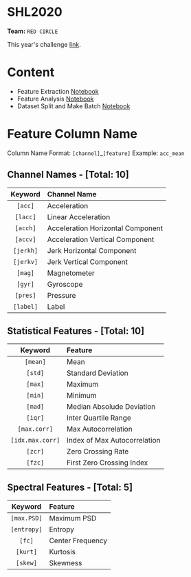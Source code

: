 # SHL2020

**Team:** `RED CIRCLE`

This year's challenge <a href="http://www.shl-dataset.org/activity-recognition-challenge-2020/">link</a>.

# Content

- Feature Extraction <a href="SHL_import_featureExtraction.ipynb">Notebook</a>
- Feature Analysis <a href="SHL_featureAnalysis.ipynb">Notebook</a>
- Dataset Split and Make Batch <a href="SHL_split_and_batch.ipynb">Notebook</a>

# Feature Column Name

Column Name Format: `[channel]`_`[feature]` Example: `acc_mean`

 

## **Channel** Names - [Total: 10]

  
| Keyword | Channel Name |
| :-----: | :-------------------------------- |
|`[acc]`  | Acceleration |
|`[lacc]`  | Linear Acceleration |
|`[acch]`  | Acceleration Horizontal Component |
|`[accv]`  | Acceleration Vertical Component |
|`[jerkh]`  | Jerk Horizontal Component |
|`[jerkv]`  | Jerk Vertical Component |
|`[mag]`  | Magnetometer |
|`[gyr]`  | Gyroscope |
|`[pres]`  | Pressure |
|`[label]`  | Label |

  

## **Statistical** Features - [Total: 10]

  

| Keyword | Feature |
| :--------------:| :--------------------------- |
|`[mean]`  | Mean |
|`[std]`  | Standard Deviation |
|`[max]`  | Maximum |
|`[min]`  | Minimum |
|`[mad]`  | Median Absolude Deviation |
|`[iqr]`  | Inter Quartile Range |
|`[max.corr]`  | Max Autocorrelation |
|`[idx.max.corr]`  | Index of Max Autocorrelation |
|`[zcr]`  | Zero Crossing Rate |
|`[fzc]`  | First Zero Crossing Index |

  

## **Spectral** Features - [Total: 5]
 

| Keyword | Feature |
| :---------:| :--------------- |
|`[max.PSD]`  | Maximum PSD |
|`[entropy]`  | Entropy |
|`[fc]`  | Center Frequency |
|`[kurt]`  | Kurtosis |
|`[skew]`  | Skewness |
